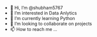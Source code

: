 - 👋 Hi, I’m @shubham5767
- 👀 I’m interested in Data Anlytics
- 🌱 I’m currently learning Python
- 💞️ I’m looking to collaborate on projects
- 📫 How to reach me ...

<!---
shubham5767/shubham5767 is a ✨ special ✨ repository because its `README.md` (this file) appears on your GitHub profile.
You can click the Preview link to take a look at your changes.
--->
